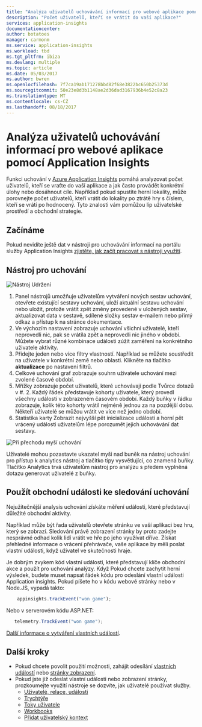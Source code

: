 ```yaml
---
title: "Analýza uživatelů uchovávání informací pro webové aplikace pomocí služby Azure Application Insights | Microsoft docs"
description: "Počet uživatelů, kteří se vrátit do vaší aplikace?"
services: application-insights
documentationcenter: 
author: botatoes
manager: carmonm
ms.service: application-insights
ms.workload: tbd
ms.tgt_pltfrm: ibiza
ms.devlang: multiple
ms.topic: article
ms.date: 05/03/2017
ms.author: bwren
ms.openlocfilehash: 7f7ca19ab171278bbd82f68e3822bc650b25373d
ms.sourcegitcommit: 50e23e8d3b1148ae2d36dad3167936b4e52c8a23
ms.translationtype: MT
ms.contentlocale: cs-CZ
ms.lasthandoff: 08/18/2017
---
```

# <a name="user-retention-analysis-for-web-applications-with-application-insights"></a>Analýza uživatelů uchovávání informací pro webové aplikace pomocí Application Insights

Funkci uchování v [Azure Application Insights](app-insights-overview.md) pomáhá analyzovat počet uživatelů, kteří se vraťte do vaší aplikace a jak často provádět konkrétní úlohy nebo dosáhnout cíle. Například pokud spustíte herní lokality, může porovnejte počet uživatelů, kteří vrátit do lokality po ztrátě hry s číslem, kteří se vrátí po hodnocený. Tyto znalosti vám pomůžou líp uživatelské prostředí a obchodní strategie.

## <a name="get-started"></a>Začínáme

Pokud nevidíte ještě dat v nástroji pro uchovávání informací na portálu služby Application Insights [zjistěte, jak začít pracovat s nástroji využití](app-insights-usage-overview.md).

## <a name="the-retention-tool"></a>Nástroj pro uchování

![Nástroj Udržení](./media/app-insights-usage-retention/retention.png)

1. Panel nástrojů umožňuje uživatelům vytváření nových sestav uchování, otevřete existující sestavy uchování, uloží aktuální sestavu uchování nebo uložit, protože vrátit zpět změny provedené v uložených sestav, aktualizovat data v sestavě, sdílené složky sestav e-mailem nebo přímý odkaz a přístup k na stránce dokumentace. 
2. Ve výchozím nastavení zobrazuje uchování všichni uživatelé, kteří neprovedli nic, pak se vrátila zpět a neprovedli nic jiného v období. Můžete vybrat různé kombinace události zúžit zaměření na konkrétního uživatele aktivity.
3. Přidejte jeden nebo více filtry vlastností. Například se můžete soustředit na uživatele v konkrétní země nebo oblasti. Klikněte na tlačítko **aktualizace** po nastavení filtrů. 
4. Celkové uchování graf zobrazuje souhrn uživatele uchování mezi zvolené časové období. 
5. Mřížky zobrazuje počet uživatelů, které uchovávají podle Tvůrce dotazů v #. 2. Každý řádek představuje kohorty uživatele, který provedl všechny události v zobrazeném časovém období. Každý buňky v řádku zobrazuje, kolik této kohorty vrátil nejméně jednou za na pozdější dobu. Někteří uživatelé se můžou vrátit ve více než jedno období. 
6. Statistika karty Zobrazit nejvyšší pět inicializace události a horní pět vrácený události uživatelům lépe porozumět jejich uchovávání dat sestavy. 

![Při přechodu myší uchování](./media/app-insights-usage-retention/hover.png)

Uživatelé mohou pozastavte ukazatel myši nad buněk na nástroj uchování pro přístup k analytics nástroj a tlačítko tipy vysvětlující, co znamená buňky. Tlačítko Analytics trvá uživatelům nástroj pro analýzu s předem vyplněná dotazu generovat uživatelé z buňky. 

## <a name="use-business-events-to-track-retention"></a>Použít obchodní události ke sledování uchování

Nejužitečnější analysis uchování získáte měření události, které představují důležité obchodní aktivity. 

Například může být řada uživatelů otevřete stránku ve vaší aplikaci bez hru, který se zobrazí. Sledování právě zobrazení stránky by proto zadejte nesprávné odhad kolik lidí vrátit ve hře po jeho využívat dříve. Získat přehledné informace o vrácení přehrávače, vaše aplikace by měli poslat vlastní události, když uživatel ve skutečnosti hraje.  

Je dobrým zvykem kód vlastní události, které představují klíče obchodní akce a použít pro uchování analýzy. Když Pokud chcete zachytit herní výsledek, budete muset napsat řádek kódu pro odeslání vlastní události Application insights. Pokud píšete ho v kódu webové stránky nebo v Node.JS, vypadá takto:

```JavaScript
    appinsights.trackEvent("won game");
```

Nebo v serverovém kódu ASP.NET:

```C#
   telemetry.TrackEvent("won game");
```

[Další informace o vytváření vlastních událostí](app-insights-api-custom-events-metrics.md#trackevent).


## <a name="next-steps"></a>Další kroky
- Pokud chcete povolit použití možnosti, zahájit odesílání [vlastních událostí](https://docs.microsoft.com/en-us/azure/application-insights/app-insights-api-custom-events-metrics#trackevent) nebo [stránky zobrazení](https://docs.microsoft.com/azure/application-insights/app-insights-api-custom-events-metrics#page-views).
- Pokud jste již odeslat vlastní události nebo zobrazení stránky, prozkoumejte využití nástroje se dozvíte, jak uživatelé používat služby.
    - [Uživatelé, relace, události](app-insights-usage-segmentation.md)
    - [Trychtýře](usage-funnels.md)
    - [Toky uživatele](app-insights-usage-flows.md)
    - [Workbooks](app-insights-usage-workbooks.md)
    - [Přidat uživatelský kontext](app-insights-usage-send-user-context.md)


